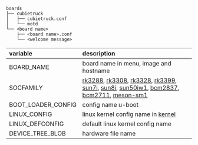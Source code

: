 ```
boards
├── cubietruck
│   ├── cubietruck.conf
│   └── motd
└── <board name>
    ├── <board name>.conf
    └── <welcome message>
```


| variable             | description          |
| :------------------- | :------------------- |
| BOARD_NAME           | board name in menu, image and hostname |
| SOCFAMILY            | [rk3288](../sources/rk3288.conf), [rk3308](../sources/rk3308.conf), [rk3328](../sources/rk3328.conf), [rk3399](../sources/rk3339.conf), [sun7i](../sources/sun7i.conf), [sun8i](../sources/sun8i.conf), [sun50iw1](../sources/sun50iw1.conf), [bcm2837](../sources/bcm2837.conf), [bcm2711](../sources/bcm2711.conf), [meson-sm1](../sources/meson-sm1.conf) |
| BOOT_LOADER_CONFIG   | config name u-boot |
| LINUX_CONFIG         | linux kernel config name in [kernel](../kernel) |
| LINUX_DEFCONFIG      | default linux kernel config name |
| DEVICE_TREE_BLOB     | hardware file name |
